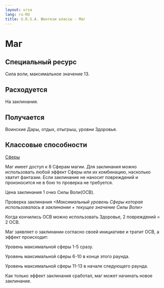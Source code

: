 ```yaml
---
layout: ursa
lang: ru-RU
title: U.R.S.A. Фентези классы - Маг
---
```


<div id="nav-placeholder"></div>
<script>
$(function(){
  $("#nav-placeholder").load("/ursa_doc/navbar.html");
});
</script>

# **Маг**

## **Специальный ресурс**

Сила воли, максимальное значение 13.

## **Расходуется**

На заклинания.

## **Получается**

Воинские Дары, отдых, отыгрыш, уровни Здоровья.

## **Классовые способности**

[Сферы](/ursa_doc/fantasy/common/spheres.html)

Маг имеет доступ к 8 Сферам магии. Для заклинания можно использовать любой эффект Сферы или их комбинацию, насколько хватит фантазии. Если заклинание не наносит повреждений и произносится не в бою то проверка не требуется.

Цена заклинания 1 очко Силы Воли(ОСВ).

Проверка заклинания *<Максимальный уровень Сферы которая использовалась в заклинании + текущее значение Силы Воли>*

Когда кончились ОСВ можно использовать Здоровье, 2 повреждений = 2 ОСВ.

Маг заявляет о заклинании согласно своей инициативе и тратит ОСВ, а эффект происходит:

  Уровень максимальной сферы 1-5 сразу.

  Уровень максимальной сферы 6-10 в конце этого раунда.

  Уровень максимальной сферы 11-13 в начале следующего раунда.

Как только эффект заклинания сработал, маг может начинать новое заклинание.
